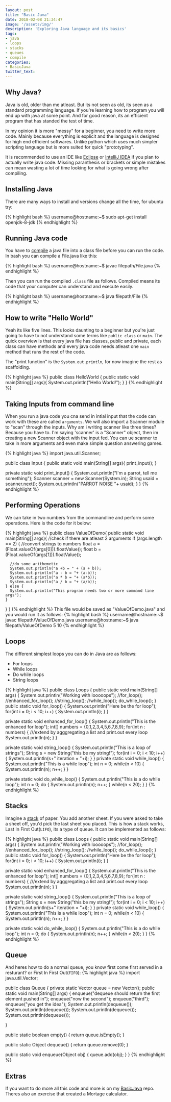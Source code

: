 ```yaml
---
layout: post
title: "Basic Java"
date: 2018-02-08 21:34:47
image: '/assets/img/'
description: 'Exploring Java language and its basics'
tags:
- java
- loops
- stacks
- queues
- compile
categories:
- BasicJava
twitter_text: 
---
```


## Why Java?


Java is old, older than me atleast. But its not seen as old, its seen as a standard programming language. If you're learning how to program you will end up with java at some point. And for good reason, its an efficient program that has standed the test of time. 


In my opinion it is more "messy" for a beginner, you need to write more code. Mainly because everything is explicit and the language is designed for high end efficient softwares. Unlike python which uses much simpler scripting language but is more suited for quick "prototyping". 

It is recommended to use an IDE like [Eclipse](https://www.eclipse.org/) or [IntelliJ IDEA](https://www.jetbrains.com/idea/) if you plan to actually write java code. Missing paranthesis or brackets or simple mistakes can mean wasting a lot of time looking for what is going wrong after compiling. 

## Installing Java
There are many ways to install and versions change all the time, for ubuntu try:

{% highlight bash %}
username@hostname:~$ sudo apt-get install openjdk-8-jdk
{% endhighlight %}

## Running Java code
You have to [compile](https://www.youtube.com/watch?v=G1ubVOl9IBw) a java file into a class file before you can run the code. In bash you can compile a File.java like this:

{% highlight bash %}
username@hostname:~$ javac filepath/File.java
{% endhighlight %}

Then you can run the compiled `.class` file as follows. Compiled means its code that your computer can understand and execute easily.

{% highlight bash %}
username@hostname:~$ java filepath/File
{% endhighlight %}

## How to write "Hello World"
Yeah its like five lines. This looks daunting to a beginner but you're just going to have to not understand some terms like `public class` or `main`. The quick overview is that every java file has classes, public and private, each class can have methods and every java code needs atleast one `main` method that runs the rest of the code.

The "print function" is the `System.out.println`, for now imagine the rest as scaffolding.

{% highlight java %}
public class HelloWorld {
  public static void main(String[] args){
    System.out.println("Hello World!");
  }
}
{% endhighlight %}

## Taking Inputs from command line

When you run a java code you cna send in intial input that the code can work with these are called `arguments`. We will also import a Scanner module to "scan" through the inputs. Why am i writing scanner like three times? Because you have to. I'm saying 'scanner' is a "Scanner" object, then im creating a new Scanner object with the input fed. You can ue scanner to take in more arguments and even make simple question answering games.


{% highlight java %}
import java.util.Scanner;

public class Input {
  public static void main(String[] args){
  print_input();
  }

  private static void print_input() {
    System.out.println("I'm a parrot, tell me something");
    Scanner scanner =  new Scanner(System.in);
    String usaid = scanner.next();
    System.out.println("PARROT NOISE "+ usaid);
  }
}
{% endhighlight %}

## Performing Operations
We can take in two numbers from the commandline and perform some operations. Here is the code for it below:

{% highlight java %}
public class ValueOfDemo{
  public static void main(String[] args){
    //check if there are atleast 2 arguments
    if (args.length == 2) {
      //convert strings to numbers
      float a = (Float.valueOf(args[0])).floatValue();
      float b = (Float.valueOf(args[1])).floatValue();

      //do some arithemetic
      System.out.println("a +b = " + (a + b));
      System.out.println("a - b = "+ (a-b));
      System.out.println("a * b = "+ (a*b));
      System.out.println("a / b = "+ (a/b));
    } else {
      System.out.println("This program needs two or more command line args");
    }
  }
}
{% endhighlight %}
This file would be saved as "ValueOfDemo.java" and you would run it as follows:
{% highlight bash %}
username@hostname:~$ javac filepath/ValueOfDemo.java
username@hostname:~$ java filepath/ValueOfDemo 5 10
{% endhighlight %}

## Loops
The different simplest loops you can do in Java are as follows:
- For loops
- While loops
- Do while loops
- String loops


{% highlight java %}
public class Loops {
  public static void main(String[] args) {
    System.out.println("Working with looooops");
    //for_loop();
    //enhanced_for_loop();
    //string_loop();
    //while_loop();
    do_while_loop();
  }
  public static void for_loop() {
    System.out.println("Here be the for loop");
    for(int i = 0; i < 10; i++) {
      System.out.println(i);
    }
  }

  private static void enhanced_for_loop() {
    System.out.println("This is the enhanced for loop");
    int[] numbers = {0,1,2,3,4,5,6,7,8,9};
    for(int n : numbers) {
        ///extend by agggregating a list and print.out every loop
      System.out.println(n);
    }
  }

  private static void string_loop() {
    System.out.println("This is a loop of strings");
    String s = new String("this be my string!");
    for(int i = 0; i < 10; i++) {
      System.out.println(s+" iteration = "+i);
    }
  }
  private static void while_loop() {
    System.out.println("This is a while loop");
    int n = 0;
    while(n < 10) {
      System.out.println(n);
      n++;
    }
  }

  private static void do_while_loop() {
    System.out.println("This is a do while loop");
    int n = 0;
    do {
      System.out.println(n);
      n++;
    } while(n < 20);
  }
}
{% endhighlight %}


## Stacks
Imagine a [stack](https://en.wikipedia.org/wiki/Stack_(abstract_data_type)) of paper. You add another sheet. If you were asked to take a sheet off, you'd pick the last sheet you placed. This is how a stack works, Last In First Out(`LIFO`), its a type of queue. It can be implemented as follows:

{% highlight java %}
public class Loops {
  public static void main(String[] args) {
    System.out.println("Working with looooops");
    //for_loop();
    //enhanced_for_loop();
    //string_loop();
    //while_loop();
    do_while_loop();
  }
  public static void for_loop() {
    System.out.println("Here be the for loop");
    for(int i = 0; i < 10; i++) {
      System.out.println(i);
    }
  }

  private static void enhanced_for_loop() {
    System.out.println("This is the enhanced for loop");
    int[] numbers = {0,1,2,3,4,5,6,7,8,9};
    for(int n : numbers) {
        ///extend by agggregating a list and print.out every loop
      System.out.println(n);
    }
  }

  private static void string_loop() {
    System.out.println("This is a loop of strings");
    String s = new String("this be my string!");
    for(int i = 0; i < 10; i++) {
      System.out.println(s+" iteration = "+i);
    }
  }
  private static void while_loop() {
    System.out.println("This is a while loop");
    int n = 0;
    while(n < 10) {
      System.out.println(n);
      n++;
    }
  }

  private static void do_while_loop() {
    System.out.println("This is a do while loop");
    int n = 0;
    do {
      System.out.println(n);
      n++;
    } while(n < 20);
  }
}
{% endhighlight %}

## Queue
And heres how to do a normal queue, you know first come first served in a resturant? or First In First Out(`FIFO`):
{% highlight java %}
import java.util.Vector;

public class Queue {
  private static Vector<Object> queue =  new Vector<Object>();
  public static void main(String[] args) {
    enqueue("dequeue should return the first element pushed in");
    enqueue("now the second");
    enqueue("third");
    enqueue("you get the idea");
    System.out.println(dequeue());
    System.out.println(dequeue());
    System.out.println(dequeue());
    System.out.println(dequeue());

  }

  public static boolean empty() {
    return queue.isEmpty();
  }

  public static Object dequeue() {
    return queue.remove(0);
  }

  public static void enqueue(Object obj) {
    queue.add(obj);
  }
}
{% endhighlight %}

## Extras
If you want to do more all this code and more is on my [BasicJava](https://github.com/jimmyjoseph1295/BasicJava) repo. Theres also an exercise that created a Mortage calculator. 






